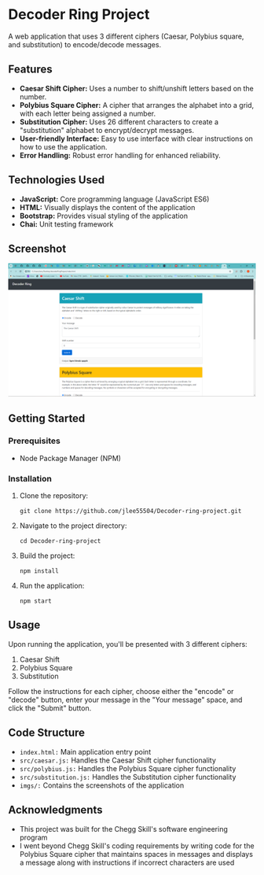 # Decoder Ring Project

A web application that uses 3 different ciphers (Caesar, Polybius square, and substitution) to encode/decode messages.

## Features

 - **Caesar Shift Cipher:** Uses a number to shift/unshift letters based on the number.
 - **Polybius Square Cipher:** A cipher that arranges the alphabet into a grid, with each letter being assigned a number.
 - **Substitution Cipher:** Uses 26 different characters to create a "substitution" alphabet to encrypt/decrypt messages.
 - **User-friendly Interface:** Easy to use interface with clear instructions on how to use the application.
 - **Error Handling:** Robust error handling for enhanced reliability.

## Technologies Used

  * **JavaScript:** Core programming language (JavaScript ES6)
  * **HTML:** Visually displays the content of the application
  * **Bootstrap:** Provides visual styling of the application
  * **Chai:** Unit testing framework

## Screenshot

![Alt text](https://github.com/jlee55504/Decoder-ring-project/blob/main/imgs/Caesar%20cipher%20image.png?raw=true "The Caesar cipher")

## Getting Started

### Prerequisites

 - Node Package Manager (NPM)

 ### Installation
 
  1. Clone the repository:
     ```
     git clone https://github.com/jlee55504/Decoder-ring-project.git
     ```
  2. Navigate to the project directory:
     ```
     cd Decoder-ring-project
     ```
  3. Build the project:
     ```
     npm install
     ```
  4. Run the application:
     ```
     npm start
     ```

## Usage

Upon running the application, you'll be presented with 3 different ciphers:
 1. Caesar Shift
 2. Polybius Square
 3. Substitution

Follow the instructions for each cipher, choose either the "encode" or "decode" button, enter your message in the "Your message" space, and click the "Submit" button. 

## Code Structure

 - ``index.html:`` Main application entry point
 - ``src/caesar.js:`` Handles the Caesar Shift cipher functionality
 - ``src/polybius.js:`` Handles the Polybius Square cipher functionality
 - ``src/substitution.js:`` Handles the Substitution cipher functionality
 - ``imgs/:`` Contains the screenshots of the application

## Acknowledgments

 - This project was built for the Chegg Skill's software engineering program
 - I went beyond Chegg Skill's coding requirements by writing code for the 
 Polybius Square cipher that maintains spaces in messages and displays a message
  along with instructions if incorrect characters are used

